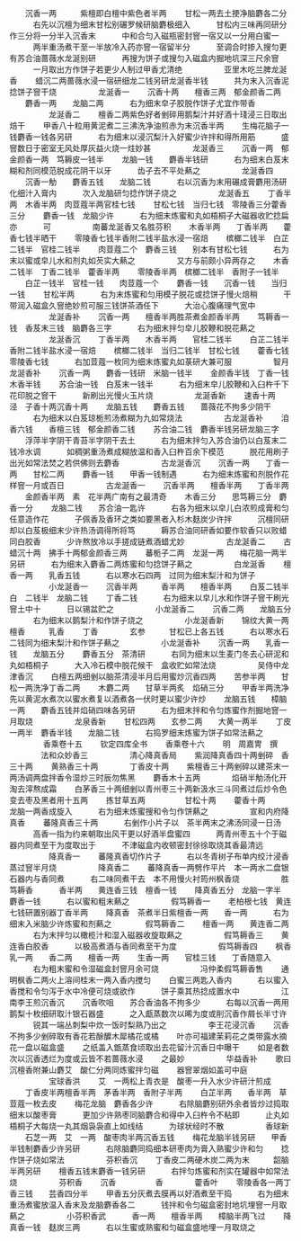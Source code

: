 <!-- { "loadSidebar": true } -->
　　沉香一两　　　紫檀即白檀中紫色者半两
　　甘松一两去土挭净脑麝各二分
　　　右先以沉檀为细末甘松别碾罗候研脑麝极细入
　　　甘松内三味再同研分作三分将一分半入沉香末
　　　中和合匀入磁瓶密封窨一宿又以一分用白蜜一
　　　两半重汤煮干至一半放冷入药亦窨一宿留半分
　　　至调合时掺入搜匀更有苏合油蔷薇水龙涎别研
　　　再搜为饼子或搜匀入磁盒内掘地坑深三尺余窨
　　　一月取出方作饼子若更少人制过甲香尤清绝
　　　　　亚里木吃兰脾龙涎香
　　蜡沉二两蔷薇水浸一宿研细龙二钱另研龙涎香半钱
　　　共为末入沉香泥捻饼子窨干烧
　　　　　龙涎香一
　　沉香十两　　檀香三两　郁金颜香二两
　　麝香一两　　龙脑二两
　　　右为细末皁子胶脱作饼子尤宜作带香
　　　　　龙涎香二
　　檀香二两紫色好者剉碎用鹅梨汁并好酒十琖浸三日取出焙干
　　甲香八十粒用黄泥煮二三沸洗净油煎赤为末沉香半两
　　生梅花脑子一钱麝香一钱各另研
　　　右为细末以浸沉梨汁入好蜜少许拌和得所用筋
　　　盛窨数日于密室无风处厚灰益火烧一炷妙甚
　　　　　龙涎香三
　　沉香一两　郁金颜香一两　笃耨皮一钱半
　　龙脑一钱　　麝香半钱研
　　　右为细末白芨末糊和剂同模范脱成花阴干以牙
　　　齿子去不平处爇之
　　　　　龙涎香四
　　沉香一觔　　麝香五钱　　龙脑二钱
　　　右以沉香为末用碾成膏麝用汤研化细汁入膏内
　　　次入龙脑研匀捻作饼子烧之
　　　　　龙涎香五
　　丁香半两　木香半两　肉荳蔻半两官桂七钱
　　甘松七钱　当归七钱　零陵香三分藿香三分
　　麝香一钱　龙脑少许
　　　右为细末炼蜜和丸如梧桐子大磁器收贮捻扁亦
　　　可
　　　　　南蕃龙涎香又名胜芬积
　　木香半两　　丁香半两　　藿香七钱半晒干
　　零陵香七钱半香附二钱半盐水浸一宿焙
　　槟榔二钱半　白芷二钱半　官桂二钱半
　　肉荳蔻二个　麝香三钱　　别本有甘松七钱
　　　右为末以蜜或皁儿水和剂丸如芡实大爇之
　　　　　又方与前颇小异两存之
　　木香二钱半　丁香二钱半　藿香半两
　　零陵香半两　槟榔二钱半　香附子一钱半
　　白芷一钱半　官桂一钱　　肉荳蔻一个
　　麝香一钱　　沉香一钱　　当归一钱
　　甘松半两
　　　右为末炼蜜和匀用模子脱花或捻饼子慢火焙稍
　　　干带润入磁盒久窨绝妙煎可服三钱饼茶酒任下
　　　大治心腹痛理气宽中
　　　　　龙涎香补
　　沉香一两　　檀香半两胜茶煮金颜香半两
　　笃耨香一钱　香芨末三钱　脑麝各三字
　　　右为细末拌匀皁儿胶鞭和脱花爇之
　　　　　龙涎香沉
　　丁香半两　　木香半两　　官桂二钱半
　　白芷二钱半　香附二钱半盐水浸一宿焙
　　槟榔二钱半　当归二钱半　甘松七钱
　　藿香七钱　　零陵香七钱
　　　右加荳蔻一枚同为细末炼蜜丸如菉研大兼可服
　　　　　智月龙涎香补
　　沉香一两　　麝香一钱研　米脑一钱半
　　金颜香半钱　丁香一钱　　木香半钱
　　苏合油一钱　白芨末一钱半
　　　右为细末皁儿胶鞭和入臼杵千下花印脱之窨干
　　　新刷出光慢火玉片烧
　　　　　龙涎香新
　　速香十两　　泾　子香十两沉香十两
　　龙脑五钱　　麝香五钱　　蔷薇花不拘多少阴干
　　　右为细末以白芨琼栀煎汤煮糊为九如常烧法
　　　　　古龙涎香补
　　洎香六钱　　香檀三钱　郁金颜香二钱
　　苏合油二钱　麝香半钱另研龙脑三字
　　浮萍半字阴干青苔半字阴干去土
　　　右为细末拌匀入苏合油仍以白芨末二钱冷水调
　　　如稠粥重汤煮成糊放温和香入臼杵百余下模范
　　　脱花用刷子出光如常法焚之若供佛则去麝香
　　　　　古龙涎香沉
　　沉香一两　　丁香一两　　甘松二两
　　麝香一钱　　甲香一钱制遇
　　　右为细末炼蜜和剂脱作花样窨一月或百日
　　　　　古龙涎香一
　　沉香半两　　檀香半两　　丁香半两
　　金颜香半两　素　花半两广南有之最清奇
　　木香三分　　思笃耨三分　麝香一分
　　龙脑二钱　　苏合油一匙许
　　　右各为细末以皁儿白浓煎成膏和匀任意造作花
　　　子佩香及香环之类如要黑者入杉木麸炭少许拌
　　　沉檀同研却以白芨极细末少许热汤调得所将笃
　　　耨苏合油同研香如要作软香只以败蜡同白胶香
　　　少许熬放冷以手搓成链煮酒蜡尤妙
　　　　　古龙涎香二
　　古蜡沉十两　拂手十两郁金颜香三两
　　蕃栀子二两　龙涎一两　　梅花脑一两半另研
　　　右为细末入麝香二两炼蜜和匀捻饼子爇之
　　　　　白龙涎香
　　檀香一两　　乳香五钱
　　　右以寒水石四两　过同为细末梨汁和为饼子
　　　　　小龙涎香一
　　沉香半两　　　香半两　　檀香半两
　　白芨二钱半　白　二钱半　龙脑二钱
　　丁香二钱
　　　右为细末以皁儿水和作饼子窨干刷光窨土中十
　　　日以锡盆贮之
　　　　　小龙涎香二
　　沉香二两　　龙脑五分
　　　右为细末以鹅梨汁和作饼子烧之
　　　　　小龙涎香新
　　锦纹大黄一两檀香　　　乳香
　　丁香　　　　玄参　　　甘松已上各五钱
　　　右以寒水石二钱同为细末梨汁和作饼子爇之
　　　　　小龙涎香补
　　沉香一两　　乳香一钱　　龙脑五分
　　麝香五分　茶清研
　　　右同为细末以生麦门冬去心研泥和丸如梧桐子
　　　大入冷石模中脱花候干　盒收贮如常法烧
　　　　　吴侍中龙津香沉
　　白檀五两细剉以脑茶清浸半月后用蜜炒沉香四两
　　苦参半两　　甘松一两洗净丁香二两
　　木麝二两　　甘草半两炙　焰硝三分
　　甲香半两洗净先以黄泥水煮次以蜜水煮复以酒煮各一伏时更以蜜少许炒
　　龙脑五钱　　樟脑一两　　麝香五钱并焰硝四味各另研
　　　右为细末拌和令匀炼蜜作剂掘地窨一月取烧
　　　　　龙泉香新
　　甘松四两　　玄参二两　　大黄一两半
　　丁皮一两半　麝香半钱　　龙脑二钱
　　　右捣罗细末炼蜜为饼子如常法爇之
　　
　　香乘卷十五
　　钦定四库全书
　　香乘卷十六
　　明　周嘉冑　撰
　　　　法和众妙香三
　　　　　清心降真香局
　　紫润降真香四十两剉碎　香三十两
　　黄熟香三十两　　　　丁香皮十两
　　紫檀香三十两剉碎以建茶末一两汤调两盘拌香令湿炒三时辰勿焦黑
　　麝香木十五两　　　　焰硝半觔汤化开淘去滓熬成霜
　　白茅香三十两细剉以青州枣三十两新汲水三斗同煮过后炒令色变去枣及黑者用十五两
　　拣甘草五两　　　　　甘松十两
　　藿香十两　　　　　　龙脑一两香成旋入
　　　右为细末炼蜜搜和令匀作饼爇之
　　　　　宣和内府降真香
　　蕃隆真香三十两
　　　右剉作小片子以　茶半两末之沸汤同浸一日汤
　　　高香一指为约来朝取出风干更以好酒半盘蜜四
　　　两青州枣五十个于磁器内同煮至干为度取出于
　　　不津磁盒内收顿密封徐徐取烧其香最清远
　　　　　降真香一
　　蕃隆真香切作片子
　　　右以冬青树子布单内绞汁浸香蒸过窨半月烧
　　　　　降真香二
　　蕃降真香一两劈作平片　本一两水二盘银石器内与香同煮
　　　右二味同煮干去　本不用慢火衬筠州枫香烧
　　　　　胜笃耨香
　　　香半两　　黄连香三钱　檀香一钱
　　降真香五分　龙脑一字半　麝香一钱
　　　右以蜜和粗末爇之
　　　　　假笃耨香一
　　老柏根七钱　黄连七钱研置别器丁香半两
　　降真香　茶煮半日紫檀香一两　　香一两
　　　右为细末入米脑少许炼蜜和剂爇之
　　　　假笃耨香二
　　檀香一两　　黄连香二两
　　　右为末拌匀以橄榄汁和湿入磁器收旋取爇之
　　　　　假笃耨香三
　　黄连香白胶香
　　　以极高煮酒与香同煮至干为度
　　　　　假笃耨香四
　　枫香乳一两　　香二两　　檀香一两
　　生香一两　　官桂三钱　　丁香随意入
　　　右为粗末蜜和令湿磁盒封窨月余可烧
　　　　　冯仲柔假笃耨香售
　　通明枫香二两火上溶间桂末一两入香内搅匀
　　白蜜三两匙入香内
　　　右以蜜入香搅和令匀泻于水中冷便可烧或欲作
　　　饼子乘其热捻成置水中
　　　　　江南李王煎沉香沉
　　沉香吹咀　　苏合香油各不拘多少
　　　右每以沉香一两用鹅梨十枚细研取汁银石器盛
　　　之入甗蒸数次以晞为度或削沉香作屑长半寸许
　　　锐其一端丛刺梨中炊一饭时梨熟乃出之
　　　　　李王花浸沉香
　　沉香不拘多少剉碎取有香花若酴醾木犀橘花或橘
　　叶亦可福建茉莉花之类带露水摘花一盘以磁盒盛
　　之纸盖入甑蒸食顷取出去花留汁沉香日中曝干
　　如是者数次以沉香透烂为度或云皆不若蔷薇水浸
　　之最妙
　　　　　华益香补
　　歌曰沉檀香附兼山麝艾　酸仁分两同炼蜜拌匀磁
　　器窨翠烟如盖可中庭
　　　　　宝球香洪
　　艾　一两松上青衣是　酸枣一升入水少许研汁煎成
　　丁香皮半两檀香半两　茅香半两　香附子半两
　　白芷半两　　香半两　草荳蔻一枚去皮
　　梅花龙脑　麝香各少许
　　　右除脑麝别研外余者皆炒过捣取细末以酸枣膏
　　　更加少许熟枣同脑麝合和得中入臼杵令不粘即
　　　止丸如梧桐子大每烧一丸其烟袅袅直上如线结
　　　为球状经时不散
　　　　　香球新
　　石芝一两　艾　一两　酸枣肉半两沉香五钱
　　梅花龙脑半钱另研　　甲香半钱制麝香少许另研
　　　右除脑麝同捣细本研枣肉为膏入熟蜜少许和匀
　　捻作饼子烧如常法
　　　　　芬积香沉
　　丁香皮二两硬木炭二两为末　　　韶脑半两另研
　　檀香五钱末麝香一钱另研
　　　右拌匀炼蜜和剂实在罐器中如常法烧
　　　　　芬积香
　　沉香　　　　　香　　　　藿香叶
　　零陵香各一两丁香三钱　　芸香四分半
　　甲香五分灰煮去膜再以好酒煮至干捣
　　　右为细末重汤煮蜜放温入香末及龙脑麝香各二
　　　钱拌和令匀磁盒密封地坑埋窨一月取爇之
　　　　　小芬积香武
　　　香一两　　檀香半两　　樟脑半两飞过
　　降真香一钱　麸炭三两
　　　右以生蜜或熟蜜和匀磁盒盛地埋一月取烧之
